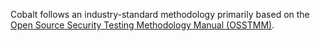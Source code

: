 Cobalt follows an industry-standard methodology primarily based on the [Open Source Security Testing Methodology Manual (OSSTMM)](https://www.isecom.org/OSSTMM.3.pdf).
